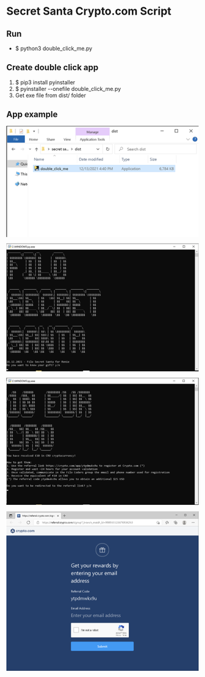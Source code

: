 # Secret Santa Crypto.com Script

## Run
* $ python3 double_click_me.py

## Create double click app
1. $ pip3 install pyinstaller
2. $ pyinstaller --onefile double_click_me.py
3. Get exe file from dist/ folder

## App example

![0](https://raw.githubusercontent.com/alessandroiori/secret_santa_crypto_com_script/master/img/0.png)

![1](https://raw.githubusercontent.com/alessandroiori/secret_santa_crypto_com_script/master/img/1.png)

![2](https://raw.githubusercontent.com/alessandroiori/secret_santa_crypto_com_script/master/img/2.png)

![3](https://raw.githubusercontent.com/alessandroiori/secret_santa_crypto_com_script/master/img/3.png)
